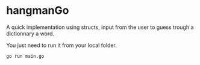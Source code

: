 # hangmanGo

A quick implementation using structs, input from the user to guess trough a dictionnary a word.

You just need to run it from your local folder.
```
go run main.go
```